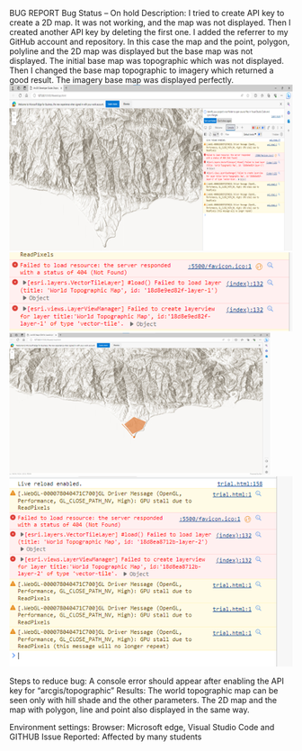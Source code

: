 BUG REPORT
Bug Status – On hold
Description: I tried to create API key to create a 2D map. It was not working, and the map was not displayed. Then I created another API key by deleting the first one. I added the referrer to my GitHub account and repository. In this case the map and the point, polygon, polyline and the 2D map was displayed but the base map was not displayed. The initial base map was topographic which was not displayed. Then I changed the base map topographic to imagery which returned a good result. The imagery base map was displayed perfectly.
![image of 2D map](picture1.png)
![error](picture2.png)
![image of map with point,line](picture3.png)
![error](picture4.png)
 

Steps to reduce bug: A console error should appear after enabling the API key for “arcgis/topographic”
Results: The world topographic map can be seen only with hill shade and the other parameters. The 2D map and the map with polygon, line and point also displayed in the same way.

  

 

Environment settings: Browser: Microsoft edge, Visual Studio Code and GITHUB
Issue Reported: Affected by many students

 
